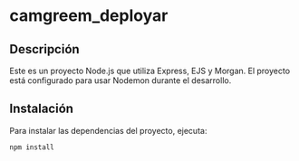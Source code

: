 # camgreem_deployar

## Descripción
Este es un proyecto Node.js que utiliza Express, EJS y Morgan. El proyecto está configurado para usar Nodemon durante el desarrollo.

## Instalación
Para instalar las dependencias del proyecto, ejecuta:

```sh
npm install